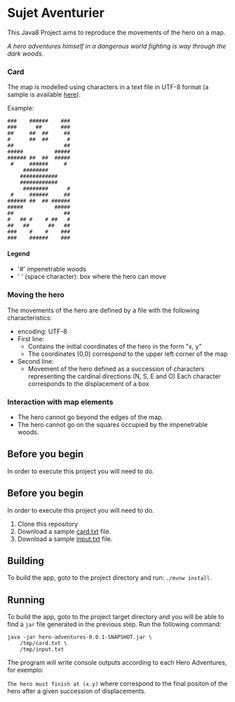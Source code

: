 # Sujet Aventurier

This Java8 Project aims to reproduce the movements of the hero on a map.  

*A hero adventures himself in a dangerous world fighting is way through the dark woods.*

### Card
The map is modelled using characters in a text file in UTF-8 format (a sample is available [here](https://github.com/sousacruz/exercicios/blob/master/hero-adventures/src/main/resources/data/card.txt)).  

Example:
```
###    ######    ###
###      ##      ###
##     ##  ##     ##
#      ##  ##      #
##                ##
#####          #####
###### ##  ##  #####
 #     ######     # 
     ########       
    ############    
    ############    
     ########      #
 #     ######     ##
###### ##  ## ######
#####          #####
##                ##
#   ## #    # ##   #
##   ##      ##   ##
###    #    #    ###
###    ######    ###
```

#### Legend
- '#' impenetrable woods 
- ' ' (space character): box where the hero can move

### Moving the hero
The movements of the hero are defined by a file with the following characteristics:
 - encoding: UTF-8
 - First line:
	 - Contains the initial coordinates of the hero in the form "x, y" 
	 - The coordinates (0,0) correspond to the upper left corner of the map
 - Second line: 
	 - Movement of the hero defined as a succession of characters representing the cardinal directions (N, S, E and O) 
	 Each character corresponds to the  displacement of a box

### Interaction with map elements
 - The hero cannot go beyond the edges of the map. 
 - The hero cannot go on the squares occupied by the impenetrable woods.


## Before you begin

In order to execute this project you will need to do.


## Before you begin

In order to execute this project you will need to do.
1.  Clone this repository
2.  Download a sample [card.txt](https://github.com/sousacruz/exercicios/blob/master/hero-adventures/src/main/resources/data/card.txt) file.
3.  Download a sample [input.txt](https://github.com/sousacruz/exercicios/blob/master/hero-adventures/src/main/resources/data/inputs.txt) file.


## Building

To build the app, goto to the project directory and run: `./mvnw install`.

## Running

To build the app, goto to the project target directory and you will be able to find a `jar`  file generated in the previous step. Run the following command:

    java -jar hero-adventures-0.0.1-SNAPSHOT.jar \
	    /tmp/card.txt \
	    /tmp/input.txt 

The program will write console outputs according to each Hero Adventures, for exemplo:

`The hero must finish at (x.y)` where correspond to the final positon of the hero after a given succession of displacements.
